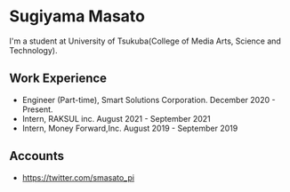 # Sugiyama Masato

I'm a student at University of Tsukuba(College of Media Arts, Science and Technology).

## Work Experience

- Engineer (Part-time), Smart Solutions Corporation. December 2020 - Present.
- Intern, RAKSUL inc. August 2021 - September 2021
- Intern, Money Forward,Inc. August 2019 - September 2019

## Accounts

- https://twitter.com/smasato_pi
